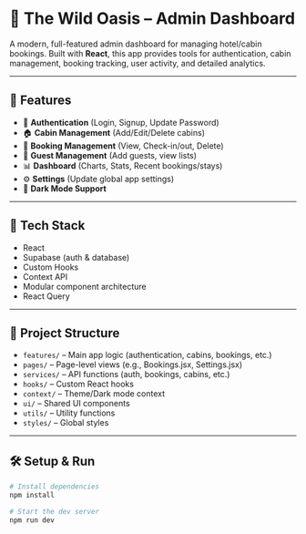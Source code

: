 # 🏨 The Wild Oasis – Admin Dashboard

A modern, full-featured admin dashboard for managing hotel/cabin bookings. Built with **React**, this app provides tools for authentication, cabin management, booking tracking, user activity, and detailed analytics.

---

## 🚀 Features

- 🔐 **Authentication** (Login, Signup, Update Password)
- 🏠 **Cabin Management** (Add/Edit/Delete cabins)
- 📅 **Booking Management** (View, Check-in/out, Delete)
- 👥 **Guest Management** (Add guests, view lists)
- 📊 **Dashboard** (Charts, Stats, Recent bookings/stays)
- ⚙️ **Settings** (Update global app settings)
- 🌙 **Dark Mode Support**

---

## 🧩 Tech Stack

- React
- Supabase (auth & database)
- Custom Hooks
- Context API
- Modular component architecture
- React Query

---

## 📁 Project Structure

- `features/` – Main app logic (authentication, cabins, bookings, etc.)
- `pages/` – Page-level views (e.g., Bookings.jsx, Settings.jsx)
- `services/` – API functions (auth, bookings, cabins, etc.)
- `hooks/` – Custom React hooks
- `context/` – Theme/Dark mode context
- `ui/` – Shared UI components
- `utils/` – Utility functions
- `styles/` – Global styles

---

## 🛠️ Setup & Run

```bash
# Install dependencies
npm install

# Start the dev server
npm run dev
